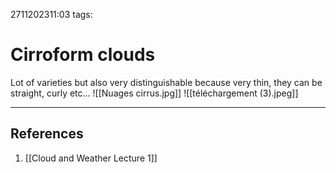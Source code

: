 2711202311:03
tags: 
# Cirroform clouds

Lot of varieties but also very distinguishable because very thin, they can be straight, curly etc...
![[Nuages cirrus.jpg]]
![[téléchargement (3).jpeg]]

---
## References
1. [[Cloud and Weather Lecture 1]]